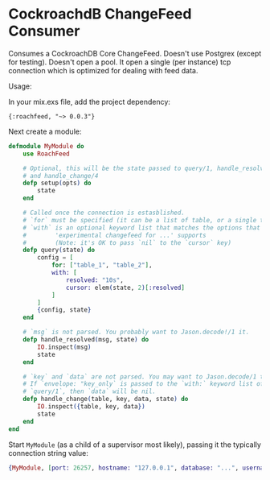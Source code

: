# CockroachdB ChangeFeed Consumer

Consumes a CockroachDB Core ChangeFeed. Doesn't use Postgrex (except for testing). Doesn't open a pool. It open a single (per instance) tcp connection which is optimized for dealing with feed data.

Usage:

In your mix.exs file, add the project dependency:

```
{:roachfeed, "~> 0.0.3"}
```

Next create a module:

```elixir
defmodule MyModule do
	use RoachFeed

	# Optional, this will be the state passed to query/1, handle_resolve/2
	# and handle_change/4
	defp setup(opts) do
		state
	end

	# Called once the connection is estasblished.
	# `for` must be specified (it can be a list of table, or a single table)
	# `with` is an optional keyword list that matches the options that
	#        'experimental changefeed for ...' supports
	#        (Note: it's OK to pass `nil` to the `cursor` key)
	defp query(state) do
		config = [
			for: ["table_1", "table_2"],
			with: [
				resolved: "10s",
				cursor: elem(state, 2)[:resolved]
			]
		]
		{config, state}
	end

	# `msg` is not parsed. You probably want to Jason.decode!/1 it.
	defp handle_resolved(msg, state) do
		IO.inspect(msg)
		state
	end

	# `key` and `data` are not parsed. You may want to Jason.decode/1 them.
	# If `envelope: "key_only` is passed to the `with:` keyword list of
	# `query/1`, then `data` will be nil.
	defp handle_change(table, key, data, state) do
		IO.inspect({table, key, data})
		state
	end
end
```

Start `MyModule` (as a child of a supervisor most likely), passing it the typically connection string value:

```elixir
{MyModule, [port: 26257, hostname: "127.0.0.1", database: "...", username: "...", password: "..."]}
```
